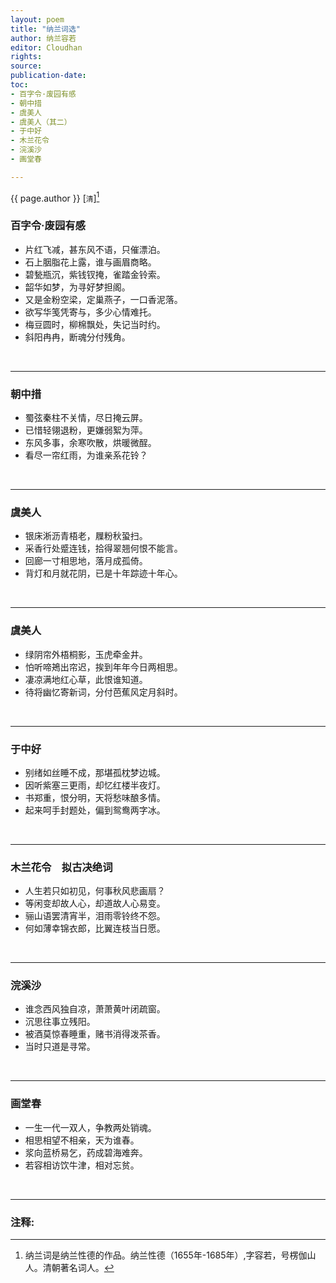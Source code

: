 ```yaml
---
layout: poem
title: "纳兰词选"
author: 纳兰容若
editor: Cloudhan
rights: 
source: 
publication-date: 
toc:
- 百字令·废园有感
- 朝中措
- 虞美人
- 虞美人（其二）
- 于中好
- 木兰花令
- 浣溪沙
- 画堂春

---
```


<a class="citation">{{ page.author }} </a> [<small>清</small>][^fn1] 

### <a>百字令·废园有感 </a>

- 片红飞减，甚东风不语，只催漂泊。
- 石上胭脂花上露，谁与画眉商略。
- 碧甃瓶沉，紫钱钗掩，雀踏金铃索。
- 韶华如梦，为寻好梦担阁。
- 又是金粉空梁，定巢燕子，一口香泥落。
- 欲写华笺凭寄与，多少心情难托。
- 梅豆圆时，柳棉飘处，失记当时约。
- 斜阳冉冉，断魂分付残角。

<br>

---



### <a>朝中措</a>

- 蜀弦秦柱不关情，尽日掩云屏。
- 已惜轻翎退粉，更嫌弱絮为萍。
- 东风多事，余寒吹散，烘暖微酲。
- 看尽一帘红雨，为谁亲系花铃？

<br>

---



### <a>虞美人</a>

- 银床淅沥青梧老，屧粉秋蛩扫。
- 采香行处蹙连钱，拾得翠翘何恨不能言。
- 回廊一寸相思地，落月成孤倚。
- 背灯和月就花阴，已是十年踪迹十年心。

<br>

---



### <a>虞美人<a/>

- 绿阴帘外梧桐影，玉虎牵金井。
- 怕听啼鴂出帘迟，挨到年年今日两相思。
- 凄凉满地红心草，此恨谁知道。
- 待将幽忆寄新词，分付芭蕉风定月斜时。

<br>

---



### <a>于中好</a>

- 别绪如丝睡不成，那堪孤枕梦边城。
- 因听紫塞三更雨，却忆红楼半夜灯。
- 书郑重，恨分明，天将愁味酿多情。
- 起来呵手封题处，偏到鸳鸯两字冰。

<br>

---


### <a>木兰花令　拟古决绝词 </a>

- 人生若只如初见，何事秋风悲画扇？
- 等闲变却故人心，却道故人心易变。
- 骊山语罢清宵半，泪雨零铃终不怨。
- 何如薄幸锦衣郎，比翼连枝当日愿。

<br>

---

### <a>浣溪沙</a>

- 谁念西风独自凉，萧萧黄叶闭疏窗。
- 沉思往事立残阳。
- 被酒莫惊春睡重，赌书消得泼茶香。
- 当时只道是寻常。

<br>

---


### <a>画堂春</a>

- 一生一代一双人，争教两处销魂。
- 相思相望不相亲，天为谁春。
- 浆向蓝桥易乞，药成碧海难奔。
- 若容相访饮牛津，相对忘贫。

<br>

---

### 注释:

[^fn1]: 纳兰词是纳兰性德的作品。纳兰性德（1655年-1685年）,字容若，号楞伽山人。清朝著名词人。

